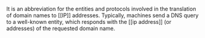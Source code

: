 It is an abbreviation for the entities and protocols involved in the translation of domain names to [[IP]] addresses. Typically, machines send a DNS query to a well-known entity, which responds with the [[ip address]] (or addresses) of the requested domain name.